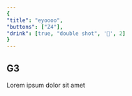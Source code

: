 ```yaml
---
{
"title": "eyoooo",
"buttons": ["Z4"],
"drink": [true, "double shot", '🥃', 2]
}
---
```


## G3

Lorem ipsum dolor sit amet